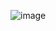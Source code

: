 ![image](https://github.com/ryuhat/chat-app-gradio/assets/84193484/b52dc7c1-b7f5-4987-9a0e-045ce37e684b)

